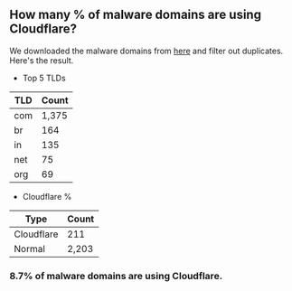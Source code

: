 ## How many % of malware domains are using Cloudflare?


We downloaded the malware domains from [here](https://urlhaus.abuse.ch) and filter out duplicates.
Here's the result.


[//]: # (start replacement)


- Top 5 TLDs

| TLD | Count |
| --- | --- |
| com | 1,375 |
| br | 164 |
| in | 135 |
| net | 75 |
| org | 69 |


- Cloudflare %

| Type | Count |
| --- | --- |
| Cloudflare | 211 |
| Normal | 2,203 |


### 8.7% of malware domains are using Cloudflare.